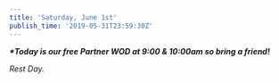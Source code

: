 ```yaml
---
title: 'Saturday, June 1st'
publish_time: '2019-05-31T23:59:30Z'
---
```


***\*Today is our free Partner WOD at 9:00 & 10:00am so bring a
friend!***

*Rest Day.*
